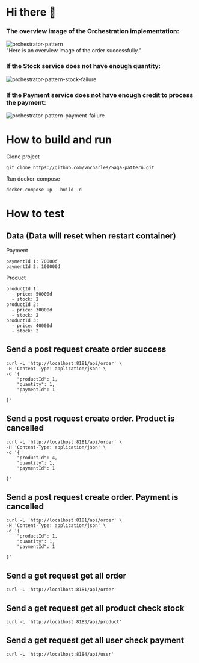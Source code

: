# Hi there 👋

### The overview image of the Orchestration implementation:
![orchestrator-pattern](https://github.com/saga-pattern-demo/.github/assets/52238180/c4c1925b-8b82-41a1-b59d-08e1de293ca5)
</br>
"Here is an overview image of the order successfully."

### If the Stock service does not have enough quantity:
![orchestrator-pattern-stock-failure](https://github.com/saga-pattern-demo/.github/assets/52238180/3c12b926-32d9-470f-82f2-da5bcd0e6f55)
</br>

### If the Payment service does not have enough credit to process the payment:
![orchestrator-pattern-payment-failure](https://github.com/saga-pattern-demo/.github/assets/52238180/60034513-d647-43ce-9252-16c132a16798)
</br>

# How to build and run
Clone project
```
git clone https://github.com/vncharles/Saga-pattern.git
```

Run docker-compose
```
docker-compose up --build -d     
```

 
# How to test
## Data (Data will reset when restart container)

Payment
```
paymentId 1: 70000đ
paymentId 2: 100000đ
```
Product
```
productId 1:
  - price: 50000đ
  - stock: 2
productId 2:
  - price: 30000đ
  - stock: 2
productId 3:
  - price: 40000đ
  - stock: 2
```

## Send a post request create order success
```
curl -L 'http://localhost:8181/api/order' \
-H 'Content-Type: application/json' \
-d '{
    "productId": 1,
    "quantity": 1,
    "paymentId": 1

}'
```

## Send a post request create order. Product is cancelled
```
curl -L 'http://localhost:8181/api/order' \
-H 'Content-Type: application/json' \
-d '{
    "productId": 4,
    "quantity": 1,
    "paymentId": 1

}'
```

## Send a post request create order. Payment is cancelled
```
curl -L 'http://localhost:8181/api/order' \
-H 'Content-Type: application/json' \
-d '{
    "productId": 1,
    "quantity": 1,
    "paymentId": 1

}'
```

## Send a get request get all order
```
curl -L 'http://localhost:8181/api/order'
```

## Send a get request get all product check stock
```
curl -L 'http://localhost:8183/api/product'
```

## Send a get request get all user check payment
```
curl -L 'http://localhost:8184/api/user'
```
